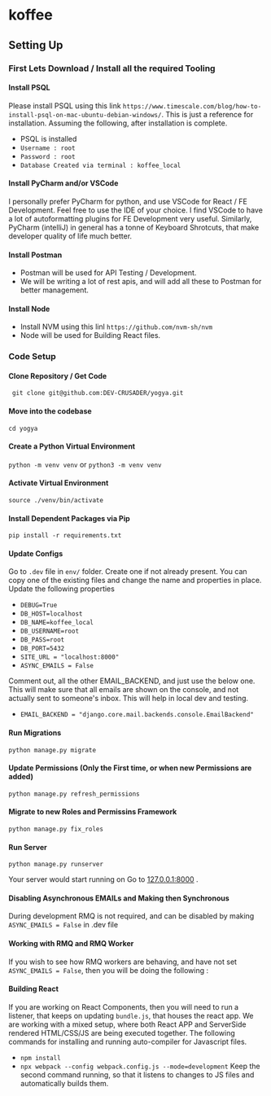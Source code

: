 # koffee

## Setting Up

### First Lets Download / Install all the required Tooling
#### Install PSQL

Please install PSQL using this link
```https://www.timescale.com/blog/how-to-install-psql-on-mac-ubuntu-debian-windows/```.
This is just a reference for installation. 
Assuming the following, after installation is complete.
+ PSQL is installed
+ `Username : root`
+ `Password : root`
+ `Database Created via terminal : koffee_local`

#### Install PyCharm and/or VSCode
I personally prefer PyCharm for python, and use VSCode for React / FE Development.
Feel free to use the IDE of your choice. I find VSCode to have a lot of autoformatting plugins for FE Development very useful.
Similarly, PyCharm (intelliJ) in general has a tonne of Keyboard Shrotcuts, that make developer quality of life much better. 

#### Install Postman
+ Postman will be used for API Testing / Development.
+ We will be writing a lot of rest apis, and will add all these to Postman for better management.

#### Install Node
+ Install NVM using this linl ```https://github.com/nvm-sh/nvm```
+ Node will be used for Building React files.


### Code Setup

#### Clone Repository / Get Code
``` git clone git@github.com:DEV-CRUSADER/yogya.git```

#### Move into the codebase
``` cd yogya ```

#### Create a Python Virtual Environment
``` python -m venv venv ``` or ```python3 -m venv venv```

#### Activate Virtual Environment
``` source ./venv/bin/activate ```

#### Install Dependent Packages via Pip
``` pip install -r requirements.txt ```

#### Update Configs 
Go to `.dev` file in `env/` folder. Create one if not already present. You can copy one of the existing files and change the name and properties in place. 
Update the following properties
 + `DEBUG=True`
 + `DB_HOST=localhost`
 + `DB_NAME=koffee_local`
 + `DB_USERNAME=root`
 + `DB_PASS=root`
 + `DB_PORT=5432`
 + `SITE_URL = "localhost:8000"`
 + `ASYNC_EMAILS = False`

Comment out, all the other EMAIL_BACKEND, and just use the below one.
This will make sure that all emails are shown on the console, and not actually sent to someone's inbox. This will help in local dev and testing.

 + `EMAIL_BACKEND = "django.core.mail.backends.console.EmailBackend"`

#### Run Migrations
``` python manage.py migrate ```

#### Update Permissions (Only the First time, or when new Permissions are added)
``` python manage.py refresh_permissions ```

#### Migrate to new Roles and Permissins Framework
``` python manage.py fix_roles ```

#### Run Server
``` python manage.py runserver ```

  Your server would start running on Go to [127.0.0.1:8000](127.0.0.1:8000) .

#### Disabling Asynchronous EMAILs and Making then Synchronous

During development RMQ is not required, and can be disabled by making `ASYNC_EMAILS = False` in .dev file

#### Working with RMQ and RMQ Worker

If you wish to see how RMQ workers are behaving, and have not set `ASYNC_EMAILS = False`, then you will be doing the following :

#### Building React

If you are working on React Components, then you will need to run a listener, that keeps on updating `bundle.js`, that houses the react app. 
We are working with a mixed setup, where both React APP and ServerSide rendered HTML/CSS/JS are being executed together. 
The following commands for installing and running auto-compiler for Javascript files. 

+ ``` npm install ```
+ ``` npx webpack --config webpack.config.js --mode=development ```
Keep the second command running, so that it listens to changes to JS files and automatically builds them.



